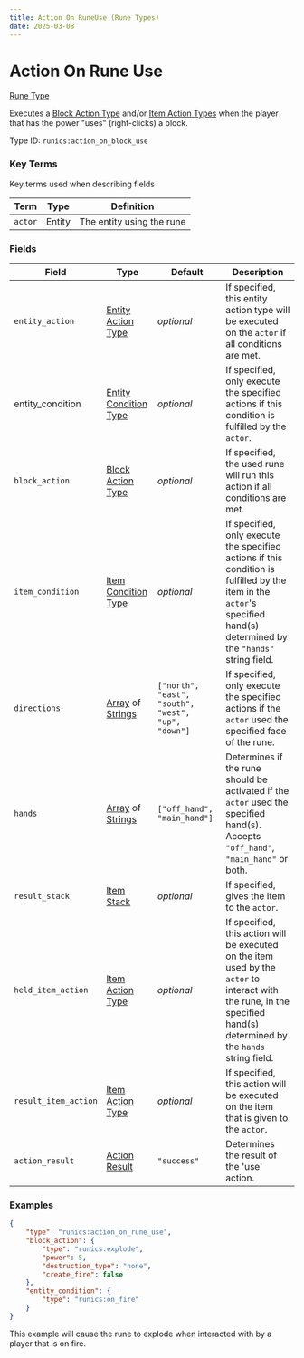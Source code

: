 ```yaml
---
title: Action On RuneUse (Rune Types)
date: 2025-03-08
---
```


# Action On Rune Use

[Rune Type](../rune_types.md)

Executes a [Block Action Type](../block_action_types.md) and/or [Item Action Types](../item_action_types.md) when the player that has the power "uses" (right-clicks) a block.

Type ID: `runics:action_on_block_use`


### Key Terms
Key terms used when describing fields

| Term    | Type   | Definition                |
| ------- | ------ | ------------------------- |
| `actor` | Entity | The entity using the rune |


### Fields

| Field                | Type                                                                  | Default                                            | Description                                                                                                                                                              |
| -------------------- | --------------------------------------------------------------------- | -------------------------------------------------- | ------------------------------------------------------------------------------------------------------------------------------------------------------------------------ |
| `entity_action`      | [Entity Action Type](../entity_action_types.md)                       | _optional_                                         | If specified, this entity action type will be executed on the `actor` if all conditions are met.                                                                         |
| entity_condition     | [Entity Condition Type](types/entity_condition_types.md)              | *optional*                                         | If specified, only execute the specified actions if this condition is fulfilled by the `actor`.                                                                          |
| `block_action`       | [Block Action Type](../block_action_types.md)                         | _optional_                                         | If specified, the used rune will run this action if all conditions are met.                                                                                              |
| `item_condition`     | [Item Condition Type](../item_condition_types.md)                     | _optional_                                         | If specified, only execute the specified actions if this condition is fulfilled by the item in the `actor`'s specified hand(s) determined by the `"hands"` string field. |
| `directions`         | [Array](../data_types/array.md) of [Strings](../data_types/string.md) | `["north", "east", "south", "west", "up", "down"]` | If specified, only execute the specified actions if the `actor` used the specified face of the rune.                                                                     |
| `hands`              | [Array](../data_types/array.md) of [Strings](../data_types/string.md) | `["off_hand", "main_hand"]`                        | Determines if the rune should be activated if the `actor` used the specified hand(s). Accepts `"off_hand"`, `"main_hand"` or both.                                       |
| `result_stack`       | [Item Stack](../data_types/item_stack.md)                             | _optional_                                         | If specified, gives the item to the `actor`.                                                                                                                             |
| `held_item_action`   | [Item Action Type](../item_action_types.md)                           | _optional_                                         | If specified, this action will be executed on the item used by the `actor` to interact with the rune, in the specified hand(s) determined by the `hands` string field.   |
| `result_item_action` | [Item Action Type](../item_action_types.md)                           | _optional_                                         | If specified, this action will be executed on the item that is given to the `actor`.                                                                                     |
| `action_result`      | [Action Result](../data_types/action_result.md)                       | `"success"`                                        | Determines the result of the 'use' action.                                                                                                                               |


### Examples

```json
{
    "type": "runics:action_on_rune_use",
    "block_action": {
        "type": "runics:explode",
        "power": 5,
        "destruction_type": "none",
        "create_fire": false
    },
    "entity_condition": {
        "type": "runics:on_fire"
    }
}
```

This example will cause the rune to explode when interacted with by a player that is on fire.
